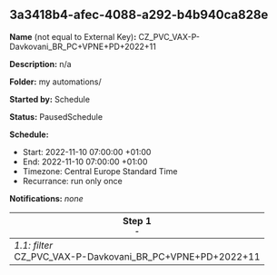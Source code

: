 ## 3a3418b4-afec-4088-a292-b4b940ca828e

**Name** (not equal to External Key)**:** CZ_PVC_VAX-P-Davkovani_BR_PC+VPNE+PD+2022+11

**Description:** n/a

**Folder:** my automations/

**Started by:** Schedule

**Status:** PausedSchedule

**Schedule:**

* Start: 2022-11-10 07:00:00 +01:00
* End: 2022-11-10 07:00:00 +01:00
* Timezone: Central Europe Standard Time
* Recurrance: run only once

**Notifications:** _none_


| Step 1<br>_<small>-</small>_ |
| --- |
| _1.1: filter_<br>CZ_PVC_VAX-P-Davkovani_BR_PC+VPNE+PD+2022+11 |
